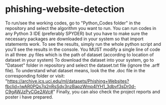 # phishing-website-detection
To run/see the working codes, go to "Python_Codes folder" in the repository and select the algorithm you want to run. 
You can run codes in any Python 3 IDE (preferably SPYDER) but you have to make sure the necessary packages are downloaded in your system so that import statements work.
To see the results, simply run the whole python script and you'll see the results in the console.
You MUST modify a single line of code in all three .py files which is the path of dataset (according to location of dataset in your system)
To download the dataset into your system, go to "Dataset" folder in repository and select the dataset.txt file (ignore the .arff file).
To understand what dataset means, look the the .doc file in the corresponding folder or visit: "https://archive.ics.uci.edu/ml/datasets/Phishing+Websites?fbclid=IwAR0PQs7q2nRsSdv3nzBapzWmp4lYH1_3dbvf3sDr0d-C9gAWJzPyCGe2AVc#"
Finally, you can also check the project reports and poster i have prepared.
